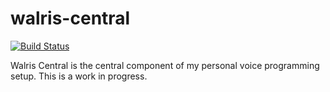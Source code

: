 # walris-central
[![Build Status](https://travis-ci.org/tehwalris/walris-central.svg?branch=master)](https://travis-ci.org/tehwalris/walris-central)

Walris Central is the central component of my personal voice programming setup. This is a work in progress.
